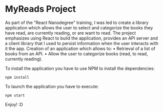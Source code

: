 # MyReads Project

As part of the "React Nanodegree" training, I was led to create a library application
which allows the user to select and categorize the books they have read, are currently reading, or are
want to read.
The project emphasizes using React to build the application, provides an API server and a
client library that I used to persist information when the user interacts with it
the app.
Creation of an application which allows to:
    • Retrieval of a list of books from an API.
    • Allow the user to categorize books (read, to read, currently reading).


To install the application you have to use NPM to install the dependencies:

    npm install

To launch the application you have to execute:

    npm start


Enjoy! :D